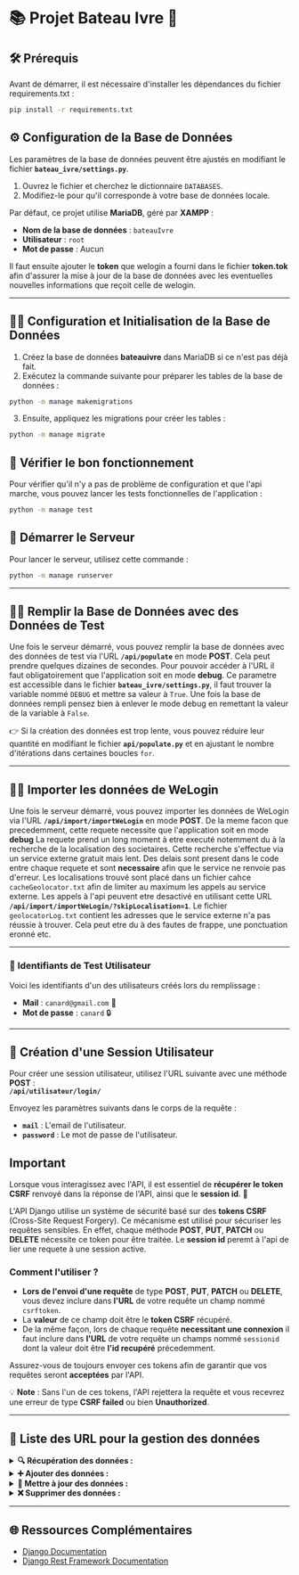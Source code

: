 # 📚 **Projet Bateau Ivre** 🚤

## 🛠 **Prérequis**

Avant de démarrer, il est nécessaire d'installer les dépendances du fichier requirements.txt :

```bash
pip install -r requirements.txt
```

## ⚙️ **Configuration de la Base de Données**

Les paramètres de la base de données peuvent être ajustés en modifiant le fichier **`bateau_ivre/settings.py`**.

1. Ouvrez le fichier et cherchez le dictionnaire `DATABASES`.
2. Modifiez-le pour qu'il corresponde à votre base de données locale.

Par défaut, ce projet utilise **MariaDB**, géré par **XAMPP** :
- **Nom de la base de données** : `bateauIvre`
- **Utilisateur** : `root`
- **Mot de passe** : Aucun

Il faut ensuite ajouter le **token** que welogin a fourni dans le fichier **token.tok** afin d'assurer la mise à jour de la base de données avec les eventuelles nouvelles informations que reçoit celle de welogin.

---

## 🧑‍💻 **Configuration et Initialisation de la Base de Données**

1. Créez la base de données **bateauivre** dans MariaDB si ce n'est pas déjà fait.
2. Exécutez la commande suivante pour préparer les tables de la base de données :

```bash
python -m manage makemigrations
```

3. Ensuite, appliquez les migrations pour créer les tables :
```bash
python -m manage migrate
```

## 🧪 **Vérifier le bon fonctionnement**

Pour vérifier qu'il n'y a pas de problème de configuration et que l'api marche, vous pouvez lancer les tests fonctionnelles de l'application :
```bash
python -m manage test
```

## 🚀 **Démarrer le Serveur**

Pour lancer le serveur, utilisez cette commande :
```bash
python -m manage runserver
```

---

## 🧑‍🔬 **Remplir la Base de Données avec des Données de Test**

Une fois le serveur démarré, vous pouvez remplir la base de données avec des données de test via l'URL **`/api/populate`** en mode **POST**. Cela peut prendre quelques dizaines de secondes.
Pour pouvoir accéder à l'URL il faut obligatoirement que l'application soit en mode **debug**. Ce parametre est accessible dans le fichier **`bateau_ivre/settings.py`**, il faut trouver la variable nommé `DEBUG` et mettre sa valeur à `True`. Une fois la base de données rempli pensez bien à enlever le mode debug en remettant la valeur de la variable à `False`.

👉 Si la création des données est trop lente, vous pouvez réduire leur quantité en modifiant le fichier **`api/populate.py`** et en ajustant le nombre d'itérations dans certaines boucles `for`.

---

## 🧑‍🔬 **Importer les données de WeLogin**

Une fois le serveur démarré, vous pouvez importer les données de WeLogin via l'URL **`/api/import/importWeLogin`** en mode **POST**.
De la meme facon que precedemment, cette requete necessite que l'application soit en mode **debug**
La requete prend un long moment à etre executé notemment du à la recherche de la localisation des societaires. Cette recherche s'effectue via un service externe gratuit mais lent. Des delais sont present dans le code entre chaque requete et sont **necessaire** afin que le service ne renvoie pas d'erreur.
Les localisations trouvé sont placé dans un fichier cahce `cacheGeolocator.txt` afin de limiter au maximum les appels au service externe.
Les appels à l'api peuvent etre desactivé en utilisant cette URL **`/api/import/importWeLogin/?skipLocalisation=1`**.
Le fichier `geolocatorLog.txt` contient les adresses que le service externe n'a pas réussie à trouver. Cela peut etre du à des fautes de frappe, une ponctuation eronné etc. 

---

### 🔑 **Identifiants de Test Utilisateur**

Voici les identifiants d'un des utilisateurs créés lors du remplissage :

- **Mail** : `canard@gmail.com` 🦆  
- **Mot de passe** : `canard` 🔒

---

## 🔑 **Création d'une Session Utilisateur**

Pour créer une session utilisateur, utilisez l'URL suivante avec une méthode **POST** :  
**`/api/utilisateur/login/`**

Envoyez les paramètres suivants dans le corps de la requête :
- **`mail`** : L'email de l'utilisateur.
- **`password`** : Le mot de passe de l'utilisateur.

## **Important**

Lorsque vous interagissez avec l'API, il est essentiel de **récupérer le token CSRF** renvoyé dans la réponse de l'API, ainsi que le **session id**. 🦆

L'API Django utilise un système de sécurité basé sur des **tokens CSRF** (Cross-Site Request Forgery). Ce mécanisme est utilisé pour sécuriser les requêtes sensibles. En effet, chaque méthode **POST**, **PUT**, **PATCH** ou **DELETE** nécessite ce token pour être traitée.
Le **session id** peremt à l'api de lier une requete à une session active.

### Comment l'utiliser ?
- **Lors de l'envoi d'une requête** de type **POST**, **PUT**, **PATCH** ou **DELETE**, vous devez inclure dans **l'URL** de votre requête un champ nommé `csrftoken`.
- La **valeur** de ce champ doit être le **token CSRF** récupéré.
- De la même façon, lors de chaque requête **necessitant une connexion** il faut inclure dans **l'URL** de votre requête un champs nommé `sessionid` dont la valeur doit être **l'id recupéré** précedemment.

Assurez-vous de toujours envoyer ces tokens afin de garantir que vos requêtes seront **acceptées** par l'API.

💡 **Note** : Sans l'un de ces tokens, l'API rejettera la requête et vous recevrez une erreur de type **CSRF failed** ou bien **Unauthorized**.

---

## 📑 **Liste des URL pour la gestion des données** 


<details>
<summary><strong>🔍 Récupération des données :</strong></summary>

#### 🧑‍💻 **Obtenir les informations de l'utilisateur connecté**  
🔹 **URL** : `/api/utilisateur/getLoginUser/`  
🔹 **Accès** : 🔒 Requiert une connexion  
🔹 **Méthode** : **GET**  
🔹 **Description** :  Permet de récupérer les informations de base sur l'utilisateur actuellement connecté, telles que :  **Nom, prénom, ville, etc.**  

---

#### 🎯 **Rechercher dans une table avec filtres avancés**  
🔹 **URLS** : `/api/utilisateur/getUser/`, `/api/utilisateur/getCollege/`, `/api/societaire/getSocietaire/`, `/api/partSocial/getPartSocial/`, `/api/evenement/getEvenement/`, `/api/evenement/getReserve/`, `/api/chaloupe/getChaloupe/`, `/api/chaloupe/getRejoint/`, `/api/connexion/getConnexion/`, `/api/connexion/getHistorique/`  
🔹 **Accès** : 🔒 Requiert une connexion  (excepté **`/api/evenement/getEvenement/`**)  
🔹 **Méthode** : **GET**  
🔹 **Description** :  Permet de selectionner des entrées d'une table via des filtres et de les récuperer.
<details>
<summary><b>🔹Paramètres requis dans le header :</b></summary>

| Champ   | Type    | Description |
|---------|--------|-------------|
| `colonne` | `list[str]` | Liste des colonnes sur lesquelles appliquer les filtres |
| `filtre`  | `list[str]` | Liste des valeurs utilisées pour filtrer les résultats |
| `mode`    | `list[str]` | Méthode de filtrage appliquée |
| `geojson` (optionnel) | `bool` : 0 ou 1| Uniquement pour getUser, specifie si les utilisateurs renvoyé sont au format geojson ou non|

🔹 **Modes de filtrage disponibles** :  
| Mode | Signification |
|------|--------------|
| `==`  | Égal à |
| `<=`  | Inférieur ou égal |
| `<`   | Strictement inférieur |
| `>=`  | Supérieur ou égal |
| `>`   | Strictement supérieur |
| `^`   | Contient |

✅ **Exemple d'utilisation** :  
Si tu veux récupérer tous les utilisateurs **nommés "Duck"** qui habitent **à Paris**, en **mode strictement égal** :  
```json
/api/utilisateur/getUser/?colonne=nom&colonne=ville&filtre=Duck&filtre=Paris&mode===&mode===

```

</details>

---

#### 📊 **Compter le nombre de connexion effectué par des utilisateurs**  
🔹 **URL** : `api/connexion/compteConnexion/`
🔹 **Accès** : 🔒 Requiert une connexion
🔹 **Méthode** : **GET**  
🔹 **Description** :  Permet de recuperer le nombre de connexion unique enregistré dans la BDD

<details>
<summary><b>🔹Paramètres optionnel dans le header :</b></summary>

| Champ   | Type    | Description |
|---------|--------|-------------|
| `mode` | `str : "jour" ou "mois"` | Indique si les connexions doivent regroupé par jour ou par mois |
| `college`  | `bool : 0 ou 1` | Indique si le nombre de connexion doit distingué les diffents colleges ou tous les regrouper |

</details>


---

</details>

<details>
<summary><strong>➕ Ajouter des données :</strong></summary>

#### 📕**Ajouter des données dans une table**
🔹 **URLS** : `api/utilisateur/addUser/`, `api/utilisateur/addCollege/`, `api/societaire/addSocietaire/`, `api/partSocial/addPartSocial/`, `api/evenement/addEvenement/`, `api/evenement/addReservation/`, `api/connexion/addConnexion/`, `api/chaloupe/addChaloupe/`, `api/chaloupe/addRejoint/`
🔹 **Accès** : 🔒 Requiert d'être administrateur, (excepté **`/api/utilisateur/addUser/`**)
🔹 **Méthode** : **POST**  
🔹 **Description** :  Permet d'ajouter des entrées dans une table, nécessite de mettre les informations de la donnée qu'on veut ajouter dans le body

<details>
<summary><b>🔹Paramètres requis dans le body :</b></summary>

Les paramètres requis varient selon l'URL car les informations à renseigner ne sont pas les mêmes selon la table :

| URL   | Paramètres |
|---------|------------|
| `api/utilisateur/addUser/` | `nom`, `prenom`, `civilite`, `adresse`, `ville`, `pays`, `code_postal`, `telephone`, `complement_adresse`, `mail`, `password`, `college`, `is_staff` |
| `api/utilisateur/addCollege/` | `nom` |
| `api/societaire/addSocietaire/` | `id_utilisateur`, `organisation`, `numero_societaire` |
| `api/partSocial/addPartSocial/` | `date_achat`, `quantite`, `num_facture`, `id_societaire` |
| `api/evenement/addEvenement/` | `place_disponible`, `date_evenement`, `titre`, `description` |
| `api/evenement/addReservation/` | `id_utilisateur`, `id_evenement`, `nb_place` |
| `api/connexion/addConnexion/` | `id_utilisateur`, `id_evenement`, `nb_place` |
| `api/chaloupe/addChaloupe/` | `nom`, `description` |
| `api/chaloupe/addRejoint/` | `id_utilisateur`, `id_chaloupe`, `dirige` |

✅ **Exemple d'utilisation** :  
Si tu veux ajouter une chaloupe dont le nom est **CoinCoinTech** et la description est **Start-up innovante développant des gadgets pour améliorer la vie des canards connectés.**, il faut utiliser l'URL suivant :  
```json
/api/chaloupe/addChaloupe/
```

Puis dans le body :

```json
{
    "nom": "CoinCoinTech",
    "description": "Start-up innovante développant des gadgets pour améliorer la vie des canards connectés."
}
```
</details>

---

</details>

<details>
<summary><strong>🔄 Mettre à jour des données :</strong></summary>

#### 📕**Modifier les informations d'une donnée dans une table**
🔹 **URLS** : `api/utilisateur/updateUserPassword/`, `api/utilisateur/updateUser/`, `api/utilisateur/fusionneUsers/`, `api/utilisateur/updateCollege/`, `api/societaire/updateSocietaire/`, `api/partSocial/updatePartSocial/`, `api/evenement/updateEvenement/`, `api/evenement/updateReservation/`, `api/chaloupe/updateChaloupe/`, `api/chaloupe/updateRejoint/`
🔹 **Accès** : 🔒 Requiert d'être administrateur
🔹 **Méthode** : **PUT**  
🔹 **Description** :  Permet de modifier des données dans une table, nécessite de connaître l'**ID** de la donnée qu'on veut modifier

<details>

<summary><b>🔹Paramètres requis dans le body :</b></summary>

#### 👍**Le cas "normal"**

| Champ   | Type    | Description |
|---------|--------|-------------|
| `id` | `int` | l'ID de l'élément à modifier dans la table, le nom dépend évidemment de l'URL, exemple : id_utilisateur |
| `colonne`  | `list[str]` | Liste des colonnes à modifier |
| `valeur`    | `list[str]` | Liste des nouvelles valeurs des colonnes (les indices de colonne et valeur doivent correspondre) |

#### ⚠️**Les exceptions**

🔹 `api/utilisateur/updateUserPassword/` : dans le body, on met seulement `id_utilisateur` et le nouveau mot de passe dans `password`
🔹 `api/utilisateur/fusionneUsers/` : dans le body, on met seulement `dissout`, l'utilisateur qu'on veut supprimer, et `recipient` l'utilisateur qui récupère les données
🔹 `api/evenement/updateReservation/` : en guise d'ID, on utilise `id_evenement` **ET** `id_utilisateur`, de même pour `api/chaloupe/updateRejoint/` qui utilise `id_chaloupe` **ET** `id_utilisateur`

✅ **Exemples d'utilisation** :

Si tu veux que l'utilisateur d'ID **9** ait maintenant pour `nom` **Picsou** et que sa `ville` soit **DonaldVille**, il faut utiliser l'URL suivant :
```json
api/utilisateur/updateUser/
```

Puis dans le body :
```json
{
    "id_utilisateur": 9,
    "colonne": ["nom", "ville"],
    "valeur": ["Picsou", "DonaldVille"]
}
```

❌ Erreur à ne pas faire :
```json
{
    "id_utilisateur": 9,
    "colonne": ["nom", "ville"],
    "valeur": ["DonaldVille", "Picsou"]
}
```

**Autre exemple :** Si tu veux que ce même utilisateur (ID **9**), qui est actuellement membre de la chaloupe d'ID **3**, `dirige` maintenant cette chaloupe, il faut utiliser l'URL suivant :
```json
api/chaloupe/updateRejoint/
```

Puis dans le body :
```json
{
    "id_chaloupe": 3,
    "id_utilisateur": 9,
    "colonne": ["dirige"],
    "valeur": ["true"]
}
```

</details>

---

</details>

<details>
<summary><strong>❌ Supprimer des données :</strong></summary>

#### 📕**Supprimer une donnée dans une table**
🔹 **URLS** : `api/utilisateur/deleteUser/`, `api/utilisateur/deleteCollege/`, `api/societaire/deleteSocietaire/`, `api/partSocial/deletePartSocial/`, `api/evenement/deleteEvenement/`, `api/evenement/deleteReservation/`, `api/connexion/deleteConnexion/`, `api/chaloupe/deleteChaloupe/`, `api/chaloupe/deleteRejoint/`
🔹 **Accès** : 🔒 Requiert d'être administrateur
🔹 **Méthode** : **DELETE**  
🔹 **Description** :  Permet de supprimer une donnée dans une table, nécessite de connaître l'**ID** de la donnée qu'on veut supprimer

<details>

<summary><b>🔹Paramètres requis dans le body :</b></summary>

#### 👍**Le cas "normal"**

| Champ   | Type    | Description |
|---------|--------|-------------|
| `id` | `int` | l'ID de l'élément à supprimer dans la table, le nom dépend évidemment de l'URL, exemple : id_utilisateur |

... et c'est tout !

#### ⚠️**Les exceptions**

🔹 `api/evenement/deleteReservation/` : en guise d'ID, on utilise `id_evenement` **ET** `id_utilisateur`, de même pour `api/chaloupe/deleteRejoint/` qui utilise `id_chaloupe` **ET** `id_utilisateur`
🔹 `api/connexion/deleteConnexion/` : en plus de l'ID (qui correspond à `id_utilisateur`), on a un paramètre `jour` obligatoire qui correspond au jour de la connexion

✅ **Exemples d'utilisation** :

Si tu veux que l'utilisateur d'ID **9** soit supprimé de la base de données, il faut utiliser l'URL suivant :
```json
api/utilisateur/deleteUser/
```

Puis dans le body :
```json
{
    "id_utilisateur": 9
}
```

**Autre exemple :** Si tu veux que l'utilisateur d'ID **6** n'appartienne plus à la chaloupe d'ID **3**, il faut utiliser l'URL suivant :
```json
api/chaloupe/deleteRejoint/
```

Puis dans le body :
```json
{
    "id_chaloupe": 3,
    "id_utilisateur": 6
}
```

</details>

---

</details>

---

## 🌐 **Ressources Complémentaires**

- [Django Documentation](https://docs.djangoproject.com/)
- [Django Rest Framework Documentation](https://www.django-rest-framework.org/)


